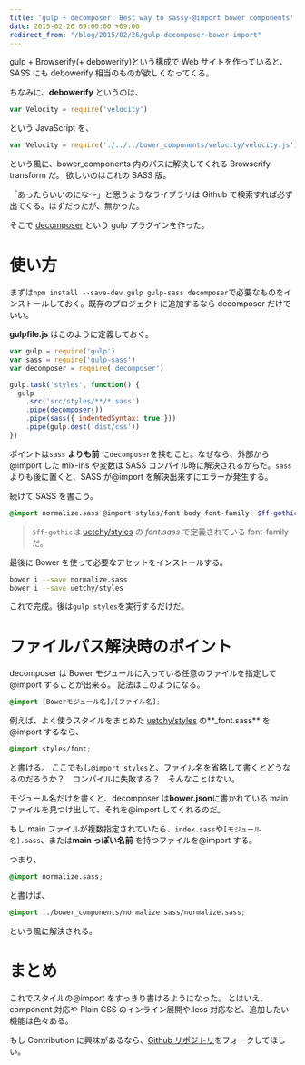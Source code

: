 ```yaml
---
title: 'gulp + decomposer: Best way to sassy-@import bower components'
date: 2015-02-26 09:00:00 +09:00
redirect_from: "/blog/2015/02/26/gulp-decomposer-bower-import"
---
```


gulp + Browserify(+ debowerify)という構成で Web サイトを作っていると、SASS にも debowerify 相当のものが欲しくなってくる。

ちなみに、**debowerify** というのは、

```js
var Velocity = require('velocity')
```

という JavaScript を、

```js
var Velocity = require('./../../bower_components/velocity/velocity.js')
```

という風に、bower_components 内のパスに解決してくれる Browserify transform だ。
欲しいのはこれの SASS 版。

「あったらいいのにな〜」と思うようなライブラリは Github で検索すれば必ず出てくる。はずだったが、無かった。

そこで [decomposer](https://www.npmjs.com/package/decomposer) という gulp プラグインを作った。

# 使い方

まずは`npm install --save-dev gulp gulp-sass decomposer`で必要なものをインストールしておく。既存のプロジェクトに追加するなら decomposer だけでいい。

**gulpfile.js** はこのように定義しておく。

```js
var gulp = require('gulp')
var sass = require('gulp-sass')
var decomposer = require('decomposer')

gulp.task('styles', function() {
  gulp
    .src('src/styles/**/*.sass')
    .pipe(decomposer())
    .pipe(sass({ indentedSyntax: true }))
    .pipe(gulp.dest('dist/css'))
})
```

ポイントは`sass` **よりも前** に`decomposer`を挟むこと。なぜなら、外部から@import した mix-ins や変数は SASS コンパイル時に解決されるからだ。`sass`よりも後に置くと、SASS が@import を解決出来ずにエラーが発生する。

続けて SASS を書こう。

```scss
@import normalize.sass @import styles/font body font-family: $ff-gothic;
```

> `$ff-gothic`は [uetchy/styles](https://github.com/uetchy/styles) の _font.sass_ で定義されている font-family だ。

最後に Bower を使って必要なアセットをインストールする。

```bash
bower i --save normalize.sass
bower i --save uetchy/styles
```

これで完成。後は`gulp styles`を実行するだけだ。

# ファイルパス解決時のポイント

decomposer は Bower モジュールに入っている任意のファイルを指定して@import することが出来る。
記法はこのようになる。

```scss
@import [Bowerモジュール名]/[ファイル名];
```

例えば、よく使うスタイルをまとめた [uetchy/styles](https://github.com/uetchy/styles) の**\_font.sass** を@import するなら、

```scss
@import styles/font;
```

と書ける。
ここでもし`@import styles`と、ファイル名を省略して書くとどうなるのだろうか？　コンパイルに失敗する？　そんなことはない。

モジュール名だけを書くと、decomposer は**bower.json**に書かれている main ファイルを見つけ出して、それを@import してくれるのだ。

もし main ファイルが複数指定されていたら、`index.sass`や`[モジュール名].sass`、または**main っぽい名前** を持つファイルを@import する。

つまり、

```scss
@import normalize.sass;
```

と書けば、

```scss
@import ../bower_components/normalize.sass/normalize.sass;
```

という風に解決される。

# まとめ

これでスタイルの@import をすっきり書けるようになった。
とはいえ、component 対応や Plain CSS のインライン展開や.less 対応など、追加したい機能は色々ある。

もし Contribution に興味があるなら、[Github リポジトリ](https://github.com/uetchy/decomposer)をフォークしてほしい。
